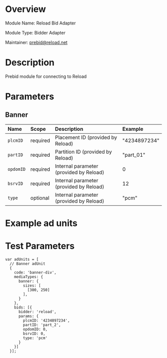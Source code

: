 # Overview

Module Name: Reload Bid Adapter

Module Type: Bidder Adapter

Maintainer: prebid@reload.net

# Description

Prebid module for connecting to Reload

# Parameters
## Banner

| Name          | Scope    | Description                                     | Example                            |
| :------------ | :------- | :---------------------------------------------- | :--------------------------------- |
| `plcmID`      | required | Placement ID (provided by Reload)               | "4234897234"                       |
| `partID`      | required | Partition ID (provided by Reload)               | "part_01"                          |
| `opdomID`     | required | Internal parameter (provided by Reload)         | 0                                  |
| `bsrvID`      | required | Internal parameter (provided by Reload)         | 12                                 |
| `type`        | optional | Internal parameter (provided by Reload)         | "pcm"                              |

# Example ad units
# Test Parameters
```
var adUnits = [
  // Banner adUnit
  {
    code: 'banner-div',
    mediaTypes: {
      banner: {
        sizes: [
          [300, 250]
        ],
      }
    },
    bids: [{
      bidder: 'reload',
      params: {
        plcmID: '4234897234',
        partID: 'part_2',
        opdomID: 0,
		bsrvID: 0,
        type: 'pcm'
      }
    }]
  }];